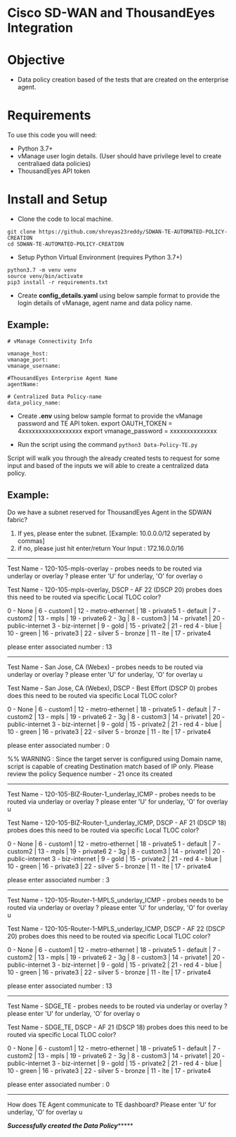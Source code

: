 # Cisco SD-WAN and ThousandEyes Integration

# Objective 

*   Data policy creation based of the tests that are created on the enterprise agent. 

# Requirements

To use this code you will need:

* Python 3.7+
* vManage user login details. (User should have privilege level to create centraliaed data policies)
* ThousandEyes API token 

# Install and Setup

- Clone the code to local machine.

```
git clone https://github.com/shreyas23reddy/SDWAN-TE-AUTOMATED-POLICY-CREATION
cd SDWAN-TE-AUTOMATED-POLICY-CREATION
```
- Setup Python Virtual Environment (requires Python 3.7+)

```
python3.7 -m venv venv
source venv/bin/activate
pip3 install -r requirements.txt
```

- Create **config_details.yaml** using below sample format to provide the login details of vManage, agent name and data policy name.

## Example:

```
# vManage Connectivity Info

vmanage_host: 
vmanage_port: 
vmanage_username:

#ThousandEyes Enterprise Agent Name 
agentName: 

# Centralized Data Policy-name
data_policy_name: 

```
- Create **.env** using below sample format to provide the vManage password and TE API token.
export OAUTH_TOKEN = 4xxxxxxxxxxxxxxxxxx
export vmanage_password = xxxxxxxxxxxxxx

- Run the script using the command `python3 Data-Policy-TE.py`

Script will walk you through the already created tests to request for some input and based of the inputs we will able to  create a centralized data policy.  

## Example:

Do we have a subnet reserved for ThousandEyes Agent in the SDWAN fabric?

1. If yes, please enter the subnet. [Example: 10.0.0.0/12 seperated by commas]
2. if no, please just hit enter/return 
Your Input : 172.16.0.0/16

-------------------------------------------------------------------------------------------                           
Test Name - 120-105-mpls-overlay - probes needs to be routed via underlay or overlay ? 
please enter 'U' for underlay, 'O' for overlay o

Test Name - 120-105-mpls-overlay, DSCP - AF 22 (DSCP 20) probes does this need to be routed via specific Local TLOC color?

0 - None           |    6 - custom1    |   12 - metro-ethernet  |    18 - private5
1 - default        |    7 - custom2    |   13 - mpls            |    19 - private6
2 - 3g             |    8 - custom3    |   14 - private1        |    20 - public-internet
3 - biz-internet   |    9 - gold       |   15 - private2        |    21 - red
4 - blue           |    10 - green     |   16 - private3        |    22 - silver
5 - bronze         |    11 - lte       |   17 - private4

please enter associated number :
13

-------------------------------------------------------------------------------------------                           
Test Name - San Jose, CA (Webex) - probes needs to be routed via underlay or overlay ? 
please enter 'U' for underlay, 'O' for overlay u

Test Name - San Jose, CA (Webex), DSCP - Best Effort (DSCP 0) probes does this need to be routed via specific Local TLOC color?

0 - None           |    6 - custom1    |   12 - metro-ethernet  |    18 - private5
1 - default        |    7 - custom2    |   13 - mpls            |    19 - private6
2 - 3g             |    8 - custom3    |   14 - private1        |    20 - public-internet
3 - biz-internet   |    9 - gold       |   15 - private2        |    21 - red
4 - blue           |    10 - green     |   16 - private3        |    22 - silver
5 - bronze         |    11 - lte       |   17 - private4

please enter associated number :
0

%% WARNING : Since the target server is configured using Domain name, script is capable of creating Destination match based of IP only. 
Please review the policy Sequence number - 21 once its created

------------------------------------------------------------------------------------------- 
Test Name - 120-105-BIZ-Router-1_underlay_ICMP - probes needs to be routed via underlay or overlay ? 
please enter 'U' for underlay, 'O' for overlay u

Test Name - 120-105-BIZ-Router-1_underlay_ICMP, DSCP - AF 21 (DSCP 18) probes does this need to be routed via specific Local TLOC color?

0 - None           |    6 - custom1    |   12 - metro-ethernet  |    18 - private5
1 - default        |    7 - custom2    |   13 - mpls            |    19 - private6
2 - 3g             |    8 - custom3    |   14 - private1        |    20 - public-internet
3 - biz-internet   |    9 - gold       |   15 - private2        |    21 - red
4 - blue           |    10 - green     |   16 - private3        |    22 - silver
5 - bronze         |    11 - lte       |   17 - private4

please enter associated number :
3

------------------------------------------------------------------------------------------- 
Test Name - 120-105-Router-1-MPLS_underlay_ICMP - probes needs to be routed via underlay or overlay ? 
please enter 'U' for underlay, 'O' for overlay u

Test Name - 120-105-Router-1-MPLS_underlay_ICMP, DSCP - AF 22 (DSCP 20) probes does this need to be routed via specific Local TLOC color?

0 - None           |    6 - custom1    |   12 - metro-ethernet  |    18 - private5
1 - default        |    7 - custom2    |   13 - mpls            |    19 - private6
2 - 3g             |    8 - custom3    |   14 - private1        |    20 - public-internet
3 - biz-internet   |    9 - gold       |   15 - private2        |    21 - red
4 - blue           |    10 - green     |   16 - private3        |    22 - silver
5 - bronze         |    11 - lte       |   17 - private4

please enter associated number :
13

------------------------------------------------------------------------------------------- 
Test Name - SDGE_TE - probes needs to be routed via underlay or overlay ? 
please enter 'U' for underlay, 'O' for overlay o

Test Name - SDGE_TE, DSCP - AF 21 (DSCP 18) probes does this need to be routed via specific Local TLOC color?

0 - None           |    6 - custom1    |   12 - metro-ethernet  |    18 - private5
1 - default        |    7 - custom2    |   13 - mpls            |    19 - private6
2 - 3g             |    8 - custom3    |   14 - private1        |    20 - public-internet
3 - biz-internet   |    9 - gold       |   15 - private2        |    21 - red
4 - blue           |    10 - green     |   16 - private3        |    22 - silver
5 - bronze         |    11 - lte       |   17 - private4

please enter associated number :
0

------------------------------------------------------------------------------------------- 
How does TE Agent communicate to TE dashboard?
Please enter 'U' for underlay, 'O' for overlay u

*********Successfully created the Data Policy**************
